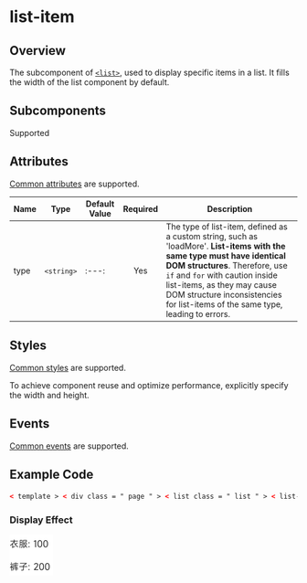 <!-- 源地址: https://iot.mi.com/vela/quickapp/en/components/container/list-item.html -->

# list-item

## Overview

The subcomponent of [`<list>`](</vela/quickapp/en/components/container/list.html>), used to display specific items in a list. It fills the width of the list component by default.

## Subcomponents

Supported

## Attributes

[Common attributes](</vela/quickapp/en/components/general/properties.html>) are supported.

Name | Type | Default Value | Required | Description  
---|:---:|---|:---:|---  
type | `<string>` |:---:| Yes | The type of list-item, defined as a custom string, such as 'loadMore'. **List-items with the same type must have identical DOM structures**. Therefore, use `if` and `for` with caution inside list-items, as they may cause DOM structure inconsistencies for list-items of the same type, leading to errors.  
  
## Styles

[Common styles](</vela/quickapp/en/components/general/style.html>) are supported.

To achieve component reuse and optimize performance, explicitly specify the width and height.

## Events

[Common events](</vela/quickapp/en/components/general/events.html>) are supported.

## Example Code
```html
< template > < div class = " page " > < list class = " list " > < list-item for = " {{productList}} " class = " item " type = " list-item " > < text > {{$item.name}}: {{$item.price}} </ text > </ list-item > </ list > </ div > </ template > < script > export default { data : { productList : [ { name : 'Clothes' , price : '100' } , { name : 'Pants' , price : '200' } ] , } } </ script > < style > .page { padding : 30px ; background-color : white ; } .list { width : 100% ; height : 100% ; } .item { height : 40px ; } </ style >
```

### Display Effect

![](../../images/list.png)
